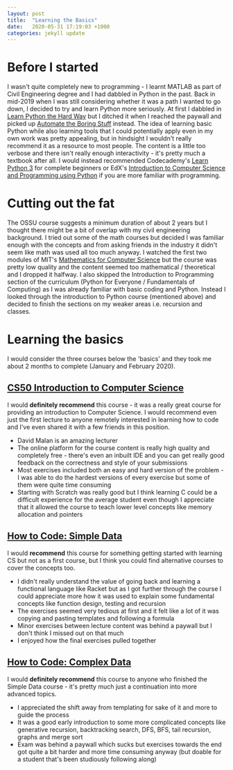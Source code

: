 ```yaml
---
layout: post
title:  "Learning the Basics"
date:   2020-05-31 17:19:03 +1000
categories: jekyll update
---
```


# Before I started
I wasn't quite completely new to programming - I learnt MATLAB as part of Civil Engineering degree and I had dabbled in Python in the past. Back in mid-2019 when I was still considering whether it was a path I wanted to go down, I decided to try and learn Python more seriously. At first I dabbled in [Learn Python the Hard Way](https://learncodethehardway.org/python/) but I ditched it when I reached the paywall and picked up [Automate the Boring Stuff](https://automatetheboringstuff.com/chapter1/) instead. The idea of learning basic Python while also learning tools that I could potentially apply even in my own work was pretty appealing, but in hindsight I wouldn't really recommend it as a resource to most people. The content is a little too verbose and there isn't really enough interactivity - it's pretty much a textbook after all. I would instead recommended Codecademy's [Learn Python 3](https://www.codecademy.com/learn/learn-python-3) for complete beginners or EdX's [Introduction to Computer Science and Programming using Python](https://www.edx.org/course/introduction-to-computer-science-and-programming-7) if you are more familiar with programming.


# Cutting out the fat
The OSSU course suggests a minimum duration of about 2 years but I thought there might be a bit of overlap with my civil engineering background. I tried out some of the math courses but decided I was familiar enough with the concepts and from asking friends in the industry it didn't seem like math was used all too much anyway. I watched the first two modules of MIT's [Mathematics for Computer Science](https://ocw.mit.edu/courses/electrical-engineering-and-computer-science/6-042j-mathematics-for-computer-science-spring-2015/index.htm) but the course was pretty low quality and the content seemed too mathematical / theoretical and I dropped it halfway. I also skipped the Introduction to Programming section of the curriculum (Python for Everyone / Fundamentals of Computing) as I was already familiar with basic coding and Python. Instead I looked through the introduction to Python course (mentioned above) and decided to finish the sections on my weaker areas i.e. recursion and classes.

# Learning the basics
I would consider the three courses below the 'basics' and they took me about 2 months to complete (January and February 2020).
## [CS50 Introduction to Computer Science](https://www.edx.org/course/cs50s-introduction-to-computer-science#!)
I would **definitely recommend** this course - it was a really great course for providing an introduction to Computer Science. I would recommend even just the first lecture to anyone remotely interested in learning how to code and I've even shared it with a few friends in this position.
- David Malan is an amazing lecturer
- The online platform for the course content is really high quality and completely free - there's even an inbuilt IDE and you can get really good feedback on the correctness and style of your submissions
- Most exercises included both an easy and hard version of the problem - I was able to do the hardest versions of every exercise but some of them were quite time consuming
- Starting with Scratch was really good but I think learning C could be a difficult experience for the average student even though I appreciate that it allowed the course to teach lower level concepts like memory allocation and pointers

## [How to Code: Simple Data](https://www.edx.org/course/how-to-code-simple-data)
I would **recommend** this course for something getting started with learning CS but not as a first course, but I think you could find alternative courses to cover the concepts too.
- I didn't really understand the value of going back and learning a functional language like Racket but as I got further through the course I could appreciate more how it was used to explain some fundamental concepts like function design, testing and recursion
- The exercises seemed very tedious at first and it felt like a lot of it was copying and pasting templates and following a formula
- Minor exercises between lecture content was behind a paywall but I don't think I missed out on that much
- I enjoyed how the final exercises pulled together

## [How to Code: Complex Data](https://www.edx.org/course/how-to-code-complex-data)
I would **definitely recommend** this course to anyone who finished the Simple Data course - it's pretty much just a continuation into more advanced topics.
- I appreciated the shift away from templating for sake of it and more to guide the process
- It was a good early introduction to some more complicated concepts like generative recursion, backtracking search, DFS, BFS, tail recursion, graphs and merge sort
- Exam was behind a paywall which sucks but exercises towards the end got quite a bit harder and more time consuming anyway (but doable for a student that's been studiously following along)
